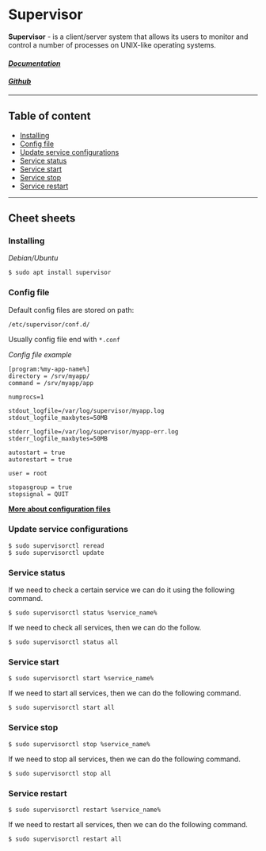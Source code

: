 # Supervisor

**Supervisor** - is a client/server system that allows its users to monitor and control a number of processes on UNIX-like operating systems.

#### [*Documentation*](http://supervisord.org/)

#### [*Github*](https://github.com/Supervisor/supervisor)

---

## Table of content

* [Installing](#installing)
* [Config file](#config-file)
* [Update service configurations](#update-service-configurations)
* [Service status](#service-status)
* [Service start](#service-start)
* [Service stop](#service-stop)
* [Service restart](#service-restart)

---

## Cheet sheets

### Installing  

*Debian/Ubuntu*
```console
$ sudo apt install supervisor
```

### Config file

Default config files are stored on path:

```
/etc/supervisor/conf.d/
```

Usually config file end with `*.conf`

*Config file example*

```console
[program:%my-app-name%]
directory = /srv/myapp/
command = /srv/myapp/app

numprocs=1

stdout_logfile=/var/log/supervisor/myapp.log
stdout_logfile_maxbytes=50MB

stderr_logfile=/var/log/supervisor/myapp-err.log
stderr_logfile_maxbytes=50MB

autostart = true
autorestart = true

user = root

stopasgroup = true
stopsignal = QUIT
```

[**More about configuration files**](http://supervisord.org/configuration.html)

### Update service configurations

```console
$ sudo supervisorctl reread
$ sudo supervisorctl update
```

### Service status

If we need to check a certain service we can do it using the following command.

```console
$ sudo supervisorctl status %service_name%
```

If we need to check all services, then we can do the follow.

```console
$ sudo supervisorctl status all
```

### Service start

```console
$ sudo supervisorctl start %service_name% 
```

If we need to start all services, then we can do the following command.

```console
$ sudo supervisorctl start all
```

### Service stop

```console
$ sudo supervisorctl stop %service_name% 
```

If we need to stop all services, then we can do the following command.

```console
$ sudo supervisorctl stop all
```

### Service restart

```console
$ sudo supervisorctl restart %service_name% 
```

If we need to restart all services, then we can do the following command.

```console
$ sudo supervisorctl restart all
```
